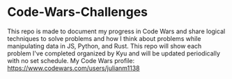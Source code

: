 # Code-Wars-Challenges
This repo is made to document my progress in Code Wars and share logical techniques to solve problems and how I think about problems while manipulating data in JS, Python, and Rust. This repo will show each problem I've completed organized by Kyu and will be updated periodically with no set schedule. 
My Code Wars profile: https://www.codewars.com/users/julianm1138
